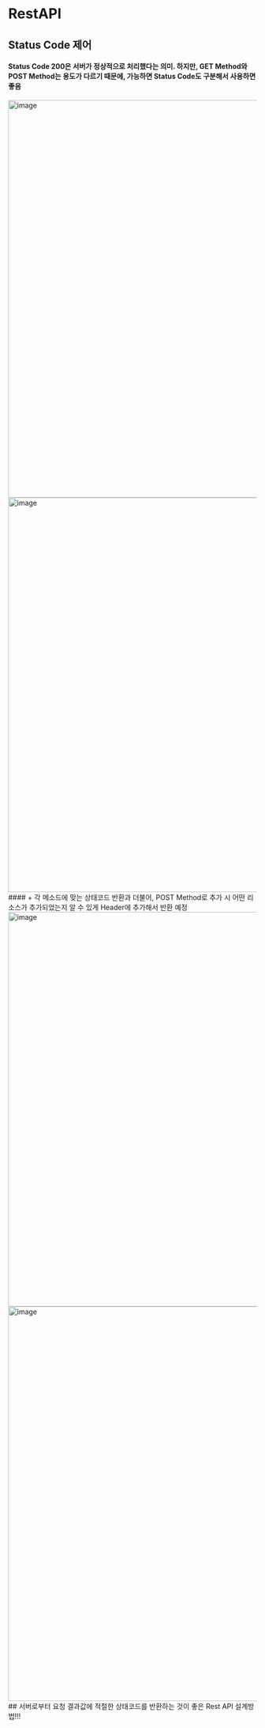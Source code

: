 # RestAPI

## Status Code 제어
#### Status Code 200은 서버가 정상적으로 처리했다는 의미. 하지만, GET Method와 POST Method는 용도가 다르기 때문에, 가능하면 Status Code도 구분해서 사용하면 좋음
<img width="805" alt="image" src="https://github.com/LeeHoonDong/RestAPI/assets/51987233/1174d4ff-90ef-42c0-89a6-6a4aa16fca4b">
<img width="799" alt="image" src="https://github.com/LeeHoonDong/RestAPI/assets/51987233/71ae45d3-ca1b-485b-838f-275135cdc9c0">
#### + 각 메소드에 맞는 상태코드 반환과 더불어, POST Method로 추가 시 어떤 리소스가 추가되었는지 알 수 있게 Header에 추가해서 반환 예정
<img width="799" alt="image" src="https://github.com/LeeHoonDong/RestAPI/assets/51987233/268d74e7-41b1-4f0f-8224-156692edc90f">
<img width="799" alt="image" src="https://github.com/LeeHoonDong/RestAPI/assets/51987233/099fde9f-00b6-4dea-813e-e50a04af84ca">
## 서버로부터 요청 결과값에 적절한 상태코드를 반환하는 것이 좋은 Rest API 설계방법!!!
